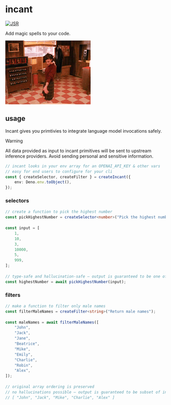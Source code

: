 # incant

[![JSR](https://jsr.io/badges/@monty/incant)](https://jsr.io/@monty/incant)

Add magic spells to your code.

![dancing](./twin-peaks-audrey-horne.gif)

## usage

Incant gives you primtivies to integrate language model invocations safely.

> [!WARNING]
> All data provided as input to incant primitives will be sent to upstream inference providers. Avoid sending personal and sensitive information.

```typescript
// incant looks in your env array for an OPENAI_API_KEY & other vars
// easy for end users to configure for your cli
const { createSelector, createFilter } = createIncant({
	env: Deno.env.toObject(),
});
```

### selectors

```typescript
// create a function to pick the highest number
const pickHighestNumber = createSelector<number>("Pick the highest number");

const input = [
	1,
	10,
	3,
	10000,
	5,
	999,
];

// type-safe and hallucination-safe – output is guaranteed to be one of input array
const highestNumber = await pickHighestNumber(input);
```

### filters

```typescript
// make a function to filter only male names
const filterMaleNames = createFilter<string>("Return male names");

const maleNames = await filterMaleNames([
	"John",
	"Jack",
	"Jane",
	"Beatrice",
	"Mike",
	"Emily",
	"Charlie",
	"Robin",
	"Alex",
]);

// original array ordering is preserved
// no hallucinations possible – output is guaranteed to be subset of input array
// [ "John", "Jack", "Mike", "Charlie", "Alex" ]
```
